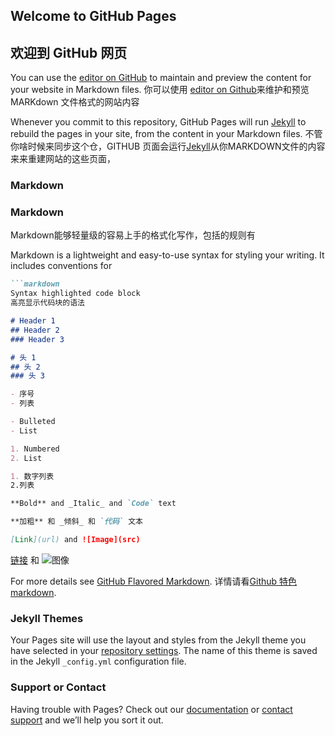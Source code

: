 ## Welcome to GitHub Pages
## 欢迎到 GitHub 网页

You can use the [editor on GitHub](https://github.com/zlinahot/hello-world/edit/gh-pages/index.md) to maintain and preview the content for your website in Markdown files.
你可以使用 [editor on Github](https://github.com/zlinahot/hello-world/edit/gh-pages/index.md)来维护和预览MARKdown 文件格式的网站内容

Whenever you commit to this repository, GitHub Pages will run [Jekyll](https://jekyllrb.com/) to rebuild the pages in your site, from the content in your Markdown files.
不管你啥时候来同步这个仓，GITHUB 页面会运行[Jekyll](http://jekyllrb.com)从你MARKDOWN文件的内容来来重建网站的这些页面，


### Markdown
### Markdown

Markdown能够轻量级的容易上手的格式化写作，包括的规则有

Markdown is a lightweight and easy-to-use syntax for styling your writing. It includes conventions for

```markdown
```markdown
Syntax highlighted code block
高亮显示代码块的语法

# Header 1
## Header 2
### Header 3

# 头 1
## 头 2
### 头 3

- 序号
- 列表

- Bulleted
- List

1. Numbered
2. List

1. 数字列表
2.列表

**Bold** and _Italic_ and `Code` text

**加粗** 和 _倾斜_ 和 `代码` 文本

[Link](url) and ![Image](src)
```
[链接](url) 和 ![图像](src)


For more details see [GitHub Flavored Markdown](https://guides.github.com/features/mastering-markdown/).
详情请看[Github 特色 markdown](http://guides.github.com/features/mastering-markdown/).


### Jekyll Themes

Your Pages site will use the layout and styles from the Jekyll theme you have selected in your [repository settings](https://github.com/zlinahot/hello-world/settings). The name of this theme is saved in the Jekyll `_config.yml` configuration file.

### Support or Contact

Having trouble with Pages? Check out our [documentation](https://docs.github.com/categories/github-pages-basics/) or [contact support](https://github.com/contact) and we’ll help you sort it out.
